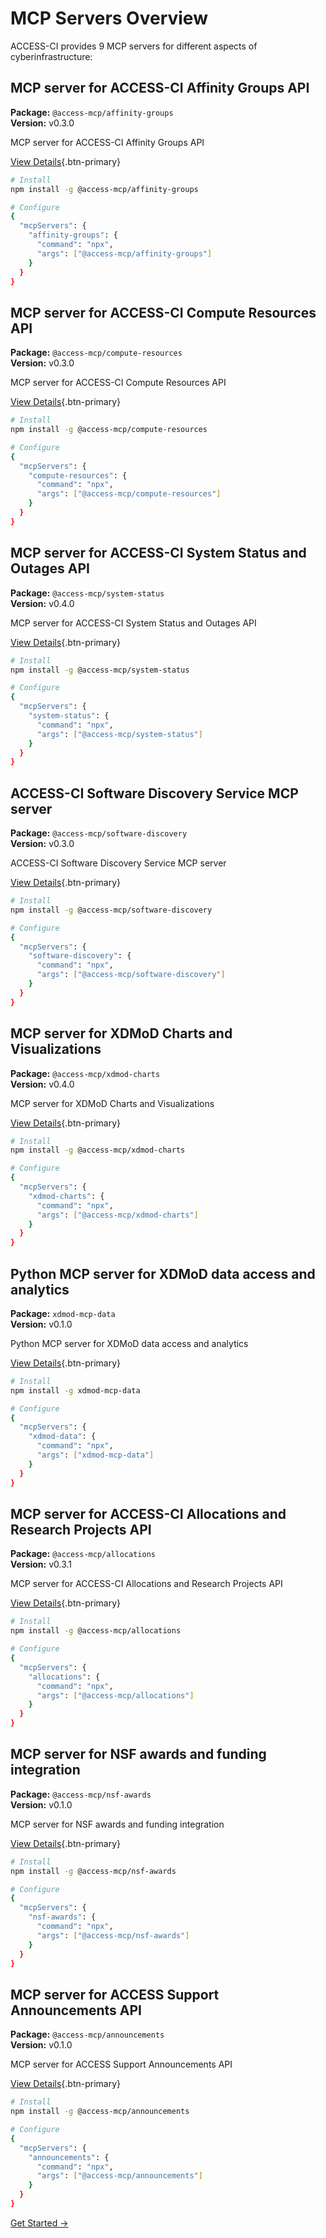 # MCP Servers Overview

ACCESS-CI provides 9 MCP servers for different aspects of cyberinfrastructure:


## MCP server for ACCESS-CI Affinity Groups API

**Package:** `@access-mcp/affinity-groups`  
**Version:** v0.3.0

MCP server for ACCESS-CI Affinity Groups API

[View Details](/servers/affinity-groups){.btn-primary}

```bash
# Install
npm install -g @access-mcp/affinity-groups

# Configure
{
  "mcpServers": {
    "affinity-groups": {
      "command": "npx",
      "args": ["@access-mcp/affinity-groups"]
    }
  }
}
```

## MCP server for ACCESS-CI Compute Resources API

**Package:** `@access-mcp/compute-resources`  
**Version:** v0.3.0

MCP server for ACCESS-CI Compute Resources API

[View Details](/servers/compute-resources){.btn-primary}

```bash
# Install
npm install -g @access-mcp/compute-resources

# Configure
{
  "mcpServers": {
    "compute-resources": {
      "command": "npx",
      "args": ["@access-mcp/compute-resources"]
    }
  }
}
```

## MCP server for ACCESS-CI System Status and Outages API

**Package:** `@access-mcp/system-status`  
**Version:** v0.4.0

MCP server for ACCESS-CI System Status and Outages API

[View Details](/servers/system-status){.btn-primary}

```bash
# Install
npm install -g @access-mcp/system-status

# Configure
{
  "mcpServers": {
    "system-status": {
      "command": "npx",
      "args": ["@access-mcp/system-status"]
    }
  }
}
```

## ACCESS-CI Software Discovery Service MCP server

**Package:** `@access-mcp/software-discovery`  
**Version:** v0.3.0

ACCESS-CI Software Discovery Service MCP server

[View Details](/servers/software-discovery){.btn-primary}

```bash
# Install
npm install -g @access-mcp/software-discovery

# Configure
{
  "mcpServers": {
    "software-discovery": {
      "command": "npx",
      "args": ["@access-mcp/software-discovery"]
    }
  }
}
```

## MCP server for XDMoD Charts and Visualizations

**Package:** `@access-mcp/xdmod-charts`  
**Version:** v0.4.0

MCP server for XDMoD Charts and Visualizations

[View Details](/servers/xdmod-charts){.btn-primary}

```bash
# Install
npm install -g @access-mcp/xdmod-charts

# Configure
{
  "mcpServers": {
    "xdmod-charts": {
      "command": "npx",
      "args": ["@access-mcp/xdmod-charts"]
    }
  }
}
```

## Python MCP server for XDMoD data access and analytics

**Package:** `xdmod-mcp-data`  
**Version:** v0.1.0

Python MCP server for XDMoD data access and analytics

[View Details](/servers/xdmod-data){.btn-primary}

```bash
# Install
npm install -g xdmod-mcp-data

# Configure
{
  "mcpServers": {
    "xdmod-data": {
      "command": "npx",
      "args": ["xdmod-mcp-data"]
    }
  }
}
```

## MCP server for ACCESS-CI Allocations and Research Projects API

**Package:** `@access-mcp/allocations`  
**Version:** v0.3.1

MCP server for ACCESS-CI Allocations and Research Projects API

[View Details](/servers/allocations){.btn-primary}

```bash
# Install
npm install -g @access-mcp/allocations

# Configure
{
  "mcpServers": {
    "allocations": {
      "command": "npx",
      "args": ["@access-mcp/allocations"]
    }
  }
}
```

## MCP server for NSF awards and funding integration

**Package:** `@access-mcp/nsf-awards`  
**Version:** v0.1.0

MCP server for NSF awards and funding integration

[View Details](/servers/nsf-awards){.btn-primary}

```bash
# Install
npm install -g @access-mcp/nsf-awards

# Configure
{
  "mcpServers": {
    "nsf-awards": {
      "command": "npx",
      "args": ["@access-mcp/nsf-awards"]
    }
  }
}
```

## MCP server for ACCESS Support Announcements API

**Package:** `@access-mcp/announcements`  
**Version:** v0.1.0

MCP server for ACCESS Support Announcements API

[View Details](/servers/announcements){.btn-primary}

```bash
# Install
npm install -g @access-mcp/announcements

# Configure
{
  "mcpServers": {
    "announcements": {
      "command": "npx",
      "args": ["@access-mcp/announcements"]
    }
  }
}
```


[Get Started →](/getting-started)
